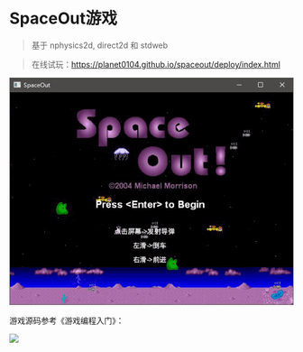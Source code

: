 # SpaceOut游戏

>基于 nphysics2d, direct2d 和 stdweb

>在线试玩：https://planet0104.github.io/spaceout/deploy/index.html

<img src="https://raw.githubusercontent.com/planet0104/spaceout/master/spaceout.png" />


游戏源码参考《游戏编程入门》：

<img src="https://img3.doubanio.com/lpic/s26278533.jpg" />
